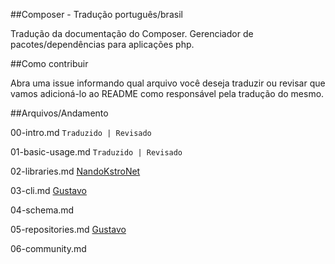 ##Composer - Tradução português/brasil

Tradução da documentação do Composer. Gerenciador de pacotes/dependências para aplicações php.

##Como contribuir

Abra uma issue informando qual arquivo você deseja traduzir ou revisar que vamos adicioná-lo ao
README como responsável pela tradução do mesmo.

##Arquivos/Andamento

00-intro.md `Traduzido | Revisado`

01-basic-usage.md `Traduzido | Revisado`

02-libraries.md  [NandoKstroNet](http://github.com/NandoKstroNet)

03-cli.md  [Gustavo](http://github.com/gustavoper)

04-schema.md

05-repositories.md  [Gustavo](http://github.com/gustavoper)

06-community.md
